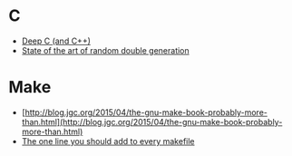C
=
* [Deep C (and C++)](http://www.slideshare.net/gigabite1/deep-c-programming)
* [State of the art of random double generation](http://www.blahonga.org/2015/04/state-of-art-of-random-double-generation.html)

# Make
* [http://blog.jgc.org/2015/04/the-gnu-make-book-probably-more-than.html](http://blog.jgc.org/2015/04/the-gnu-make-book-probably-more-than.html)
* [The one line you should add to every makefile](http://blog.jgc.org/2015/04/the-one-line-you-should-add-to-every.html)